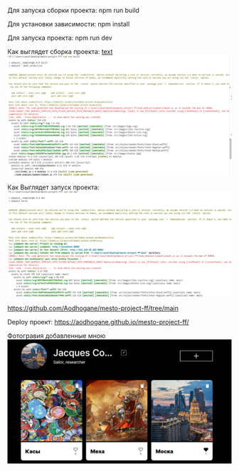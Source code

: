 Для запуска сборки проекта: npm run build

Для yстановки зависимости: npm install

Для запуска проекта: npm run dev 

Как выглядет сборка проекта:
[text](README.md) ![text](photo_for_vrtification/image.png)

Как Bыглядет запyск проекта:
![alt text](photo_for_vrtification/image1.png)

https://github.com/Aodhogane/mesto-project-ff/tree/main

Deploy проект:
https://aodhogane.github.io/mesto-project-ff/


Фотогравия добавленные мною
![alt text](photo_for_vrtification/image2.png)